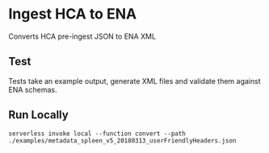 # Ingest HCA to ENA

Converts HCA pre-ingest JSON to ENA XML

## Test
Tests take an example output, generate XML files and validate them against ENA schemas.

## Run Locally

```
serverless invoke local --function convert --path ./examples/metadata_spleen_v5_20180313_userFriendlyHeaders.json
```
